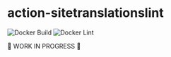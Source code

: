 # action-sitetranslationslint

![Docker Build](https://github.com/dral3x/action-sitetranslationslint/workflows/Docker%20Build/badge.svg)
![Docker Lint](https://github.com/dral3x/action-sitetranslationslint/workflows/Docker%20Lint/badge.svg)

🚧 WORK IN PROGRESS 🚧
